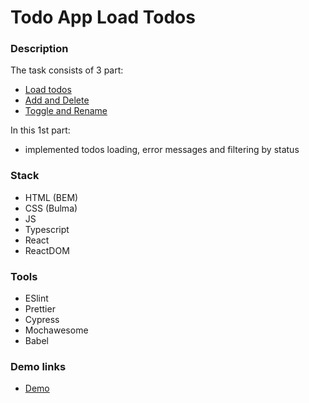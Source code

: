 # Todo App Load Todos

### Description

The task consists of 3 part:
- [Load todos](https://github.com/AndriiZakharenko/todo-app-loading-todos)
- [Add and Delete](https://github.com/AndriiZakharenko/todo-app-add-and-delete)
- [Toggle and Rename](https://github.com/AndriiZakharenko/todo-app-with-api)

In this 1st part:

- implemented todos loading, error messages and filtering by status

### Stack

- HTML (BEM)
- CSS (Bulma)
- JS
- Typescript
- React
- ReactDOM

### Tools

- ESlint
- Prettier
- Cypress
- Mochawesome
- Babel

### Demo links

- [Demo](https://AndriiZakharenko.github.io/todo-app-loading-todos/)
